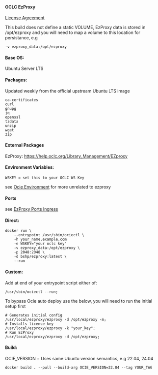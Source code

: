#### OCLC EzProxy    
    
[License Agreement](https://help.oclc.org/Library_Management/EZproxy/Install_and_update_EZproxy/Install_and_update_self-hosted_EZproxy)
    
This build does not define a static VOLUME, EzProxy data is stored in /opt/ezproxy and you will need to map a volume to this location for persistance, e.g    
````
-v ezproxy_data:/opt/ezproxy
````
    
#### Base OS:    
Ubuntu Server LTS
    
#### Packages:    
Updated weekly from the official upstream Ubuntu LTS image
````
ca-certificates 
curl 
gnupg 
jq 
openssl 
tzdata 
unzip 
wget 
zip 
````
    
#### External Packages
    
EzProxy: https://help.oclc.org/Library_Management/EZproxy
    
#### Environment Variables:    
````
WSKEY = set this to your OCLC WS Key
````
see [Ocie Environment](https://github.com/bshp/ocie/blob/main/Environment.md) for more unrelated to ezproxy
    
#### Ports
see [EzProxy Ports Ingress](https://help.oclc.org/Library_Management/EZproxy/Get_started/How_many_ports_does_EZproxy_use)
    
#### Direct:  
````
docker run \
    --entrypoint /usr/sbin/ociectl \
    -h your_name.example.com
    -e WSKEY="your oclc key"
    -v ezproxy_data:/opt/ezproxy \
    -p 2048:2048 \
    -d bshp/ezproxy:latest \
    --run
````
#### Custom:  
Add at end of your entrypoint script either of:  
````
/usr/sbin/ociectl --run;
````
To bypass Ocie auto deploy use the below, you will need to run the initial setup first 
````
# Generates initial config
/usr/local/ezproxy/ezproxy -d /opt/ezproxy -m;
# Installs license key
/usr/local/ezproxy/ezproxy -k "your_key";
# Run EzProxy
/usr/local/ezproxy/ezproxy -d /opt/ezproxy;
````
    
#### Build:  
OCIE_VERSION = Uses same Ubuntu version semantics, e.g 22.04, 24.04    
````
docker build . --pull --build-arg OCIE_VERSION=22.04 --tag YOUR_TAG
````
    
